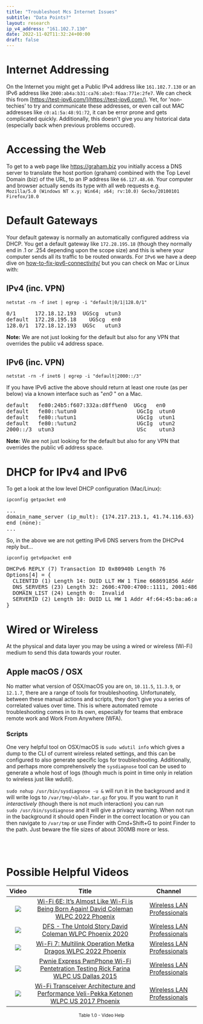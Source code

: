 ```yaml
---
title: "Troubleshoot Mcs Internet Issues"
subtitle: "Data Points?"
layout: research
ip_v4_address: "161.102.7.130"
date: 2022-11-02T11:32:24+00:00
draft: false
---
```


# Internet Addressing
On the Internet you might get a Public IPv4 address like ```161.102.7.130``` or an IPv6 address like ```2000:ab4a:b31:ca76:abe3:f6aa:771e:2fe7```. We can check this from [https://test-ipv6.com/](https://test-ipv6.com/). Yet, for 'non-techies' to try and communicate these addresses, or even call out MAC addresses like ```c0:a1:5a:48:91:72```, it can be error prone and gets complicated quickly. Additionally, this doesn't give you any historical data (especially back when previous problems occured).

# Accessing the Web
To get to a web page like https://graham.biz you initially access a DNS server to translate the host portion (graham) combined with the Top Level Domain (biz) of the URL, to an IP address like ```66.127.48.60```. Your computer and browser actually sends its type with all web requests e.g. <br>```Mozilla/5.0 (Windows NT x.y; Win64; x64; rv:10.0) Gecko/20100101 Firefox/10.0```

# Default Gateways
Your default gateway is normally an automatically configured address via DHCP. You get a default gateway like ```172.28.195.18``` (though they normally end in .1 or .254 depending upon the scope size) and this is where your computer sends all its traffic to be routed onwards. For ```IPv6``` we have a deep dive on [how-to-fix-ipv6-connectivity/](/blog/how-to-fix-ipv6-connectivity/) but you can check on Mac or Linux with:

## IPv4 (inc. VPN)
```netstat -rn -f inet | egrep -i "default|0/1|128.0/1"```

<pre>
0/1      172.18.12.193  UGScg  utun3
default  172.28.195.18    UGScg  en0
128.0/1  172.18.12.193  UGSc   utun3</pre>

**Note:** We are not just looking for the default but also for any VPN that overrides the public v4 address space.

## IPv6 (inc. VPN)
```netstat -rn -f inet6 | egrep -i "default|2000::/3"```

If you have IPv6 active the above should return at least one route (as per below) via a known interface such as "_en0_ " on a Mac. 

<pre>
default   fe80:24b5:f607:332a:d8ff%en0  UGcg   en0
default   fe80::%utun0                   UGcIg  utun0
default   fe80::%utun1                   UGcIg  utun1
default   fe80::%utun2                   UGcIg  utun2
2000::/3  utun3                          USc    utun3</pre>

**Note:** We are not just looking for the default but also for any VPN that overrides the public v6 address space.

# DHCP for IPv4 and IPv6

To get a look at the low level DHCP configuration (Mac/Linux): 

```ipconfig getpacket en0```

<pre>
...
domain_name_server (ip_mult): {174.217.213.1, 41.74.116.63}
end (none):
...</pre>

So, in the above we are not getting IPv6 DNS servers from the DHCPv4 reply but...

```ipconfig getv6packet en0```

<pre>
DHCPv6 REPLY (7) Transaction ID 0x80940b Length 76
Options[4] = {
  CLIENTID (1) Length 14: DUID LLT HW 1 Time 668691856 Addr c0:a1:5a:48:91:72
  DNS_SERVERS (23) Length 32: 2606:4700:4700::1111, 2001:4860:4860::8844
  DOMAIN_LIST (24) Length 0:  Invalid
  SERVERID (2) Length 10: DUID LL HW 1 Addr 4f:64:45:ba:a6:af
}</pre>

# Wired or Wireless
At the physical and data layer you may be using a wired or wireless (Wi-Fi) medium to send this data towards your router. 

## Apple macOS / OSX
No matter what version of OSX/macOS you are on, ```10.11.5```, ```11.3.9```, or ```12.1.7```, there are a range of tools for troubleshooting. Unfortunately, between these manual actions and scripts, they don't give you a series of correlated values over time. This is where automated remote troubleshooting comes in to its own, especially for teams that embrace remote work and Work From Anywhere (WFA).

### Scripts
One very helpful tool on OSX/macOS is ```sudo wdutil info``` which gives a dump to the CLI of current wireless related settings, and this can be configured to also generate specific logs for troubleshooting. Additionally, and perhaps more comprehensively the ```sysdiagnose``` tool can be used to generate a whole host of logs (though much is point in time only in relation to wireless just like wdutil).

```sudo nohup /usr/bin/sysdiagnose -u &``` will run it in the background and it will write logs to ```/var/tmp/<blah>.tar.gz``` for you. If you want to run it *interactively* (though there is not much interaction) you can run<br>```sudo /usr/bin/sysdiagnose``` and it will give a privacy warning. When not run in the background it should open Finder in the correct location or you can then navigate to ```/var/tmp``` or use Finder with Cmd+Shift+G to point Finder to the path. Just beware the file sizes of about 300MB more or less.

<br><br>
# Possible Helpful Videos

<link href="/plugins/lity/css/lity.min.css" rel="stylesheet">
<script src="/plugins/lity/js/lity.min.js"></script>
<div class="table1-start"></div>

|Video | Title | Channel |
| :---: | :---: | :---: |
|<a href="https://www.youtube.com/watch?v=SgL53Lh5TJE" data-lity><img src="https://i.ytimg.com/vi/SgL53Lh5TJE/default.jpg" class="img-fluid"></a>|<a href="https://www.youtube.com/watch?v=SgL53Lh5TJE" data-lity>Wi-Fi 6E: It’s Almost Like Wi-Fi is Being Born Again!   David Coleman   WLPC 2022 Phoenix</a>|<a target="_blank" href="https://www.youtube.com/channel/UCIzBSS46vcqhwmBZ7ZpY-yg" >Wireless LAN Professionals</a>|
|<a href="https://www.youtube.com/watch?v=qCzknrd_F8o" data-lity><img src="https://i.ytimg.com/vi/qCzknrd_F8o/default.jpg" class="img-fluid"></a>|<a href="https://www.youtube.com/watch?v=qCzknrd_F8o" data-lity>DFS - The Untold Story   David Coleman   WLPC Phoenix 2020</a>|<a target="_blank" href="https://www.youtube.com/channel/UCIzBSS46vcqhwmBZ7ZpY-yg" >Wireless LAN Professionals</a>|
|<a href="https://www.youtube.com/watch?v=ohexy5VE170" data-lity><img src="https://i.ytimg.com/vi/ohexy5VE170/default.jpg" class="img-fluid"></a>|<a href="https://www.youtube.com/watch?v=ohexy5VE170" data-lity>Wi-Fi 7: Multilink Operation   Metka Dragos   WLPC 2022 Phoenix</a>|<a target="_blank" href="https://www.youtube.com/channel/UCIzBSS46vcqhwmBZ7ZpY-yg" >Wireless LAN Professionals</a>|
|<a href="https://www.youtube.com/watch?v=hV3xDxkuM8I" data-lity><img src="https://i.ytimg.com/vi/hV3xDxkuM8I/default.jpg" class="img-fluid"></a>|<a href="https://www.youtube.com/watch?v=hV3xDxkuM8I" data-lity>Pwnie Express PwnPhone Wi-Fi Pentetration Testing   Rick Farina   WLPC US Dallas 2015</a>|<a target="_blank" href="https://www.youtube.com/channel/UCIzBSS46vcqhwmBZ7ZpY-yg" >Wireless LAN Professionals</a>|
|<a href="https://www.youtube.com/watch?v=eQGKSe7KWpA" data-lity><img src="https://i.ytimg.com/vi/eQGKSe7KWpA/default.jpg" class="img-fluid"></a>|<a href="https://www.youtube.com/watch?v=eQGKSe7KWpA" data-lity>Wi-Fi Transceiver Architecture and Performance   Veli-Pekka Ketonen   WLPC US 2017 Phoenix</a>|<a target="_blank" href="https://www.youtube.com/channel/UCIzBSS46vcqhwmBZ7ZpY-yg" >Wireless LAN Professionals</a>|

<center><small>Table 1.0 - Video Help</small></center>
 <br>
<div class="table1-end"></div>
<script type="text/javascript">
(function() {
    $('div.table1-start').nextUntil('div.table1-end', 'table').addClass('table thead-dark table-striped table-responsive rounded').attr('id', 't1');
    $('#t1').find('thead').addClass('thead-dark');
})();
</script>
